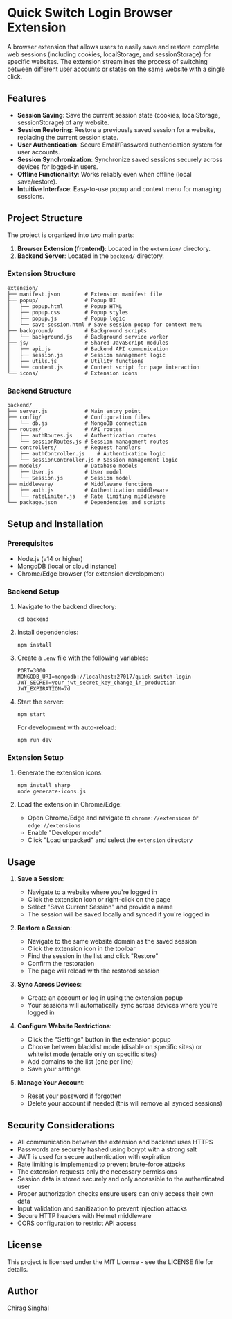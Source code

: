 # Quick Switch Login Browser Extension

A browser extension that allows users to easily save and restore complete web sessions (including cookies, localStorage, and sessionStorage) for specific websites. The extension streamlines the process of switching between different user accounts or states on the same website with a single click.

## Features

-   **Session Saving**: Save the current session state (cookies, localStorage, sessionStorage) of any website.
-   **Session Restoring**: Restore a previously saved session for a website, replacing the current session state.
-   **User Authentication**: Secure Email/Password authentication system for user accounts.
-   **Session Synchronization**: Synchronize saved sessions securely across devices for logged-in users.
-   **Offline Functionality**: Works reliably even when offline (local save/restore).
-   **Intuitive Interface**: Easy-to-use popup and context menu for managing sessions.

## Project Structure

The project is organized into two main parts:

1. **Browser Extension (frontend)**: Located in the `extension/` directory.
2. **Backend Server**: Located in the `backend/` directory.

### Extension Structure

```
extension/
├── manifest.json        # Extension manifest file
├── popup/               # Popup UI
│   ├── popup.html       # Popup HTML
│   ├── popup.css        # Popup styles
│   ├── popup.js         # Popup logic
│   └── save-session.html # Save session popup for context menu
├── background/          # Background scripts
│   └── background.js    # Background service worker
├── js/                  # Shared JavaScript modules
│   ├── api.js           # Backend API communication
│   ├── session.js       # Session management logic
│   ├── utils.js         # Utility functions
│   └── content.js       # Content script for page interaction
└── icons/               # Extension icons
```

### Backend Structure

```
backend/
├── server.js            # Main entry point
├── config/              # Configuration files
│   └── db.js            # MongoDB connection
├── routes/              # API routes
│   ├── authRoutes.js    # Authentication routes
│   └── sessionRoutes.js # Session management routes
├── controllers/         # Request handlers
│   ├── authController.js    # Authentication logic
│   └── sessionController.js # Session management logic
├── models/              # Database models
│   ├── User.js          # User model
│   └── Session.js       # Session model
├── middleware/          # Middleware functions
│   ├── auth.js          # Authentication middleware
│   └── rateLimiter.js   # Rate limiting middleware
└── package.json         # Dependencies and scripts
```

## Setup and Installation

### Prerequisites

-   Node.js (v14 or higher)
-   MongoDB (local or cloud instance)
-   Chrome/Edge browser (for extension development)

### Backend Setup

1. Navigate to the backend directory:

    ```
    cd backend
    ```

2. Install dependencies:

    ```
    npm install
    ```

3. Create a `.env` file with the following variables:

    ```
    PORT=3000
    MONGODB_URI=mongodb://localhost:27017/quick-switch-login
    JWT_SECRET=your_jwt_secret_key_change_in_production
    JWT_EXPIRATION=7d
    ```

4. Start the server:

    ```
    npm start
    ```

    For development with auto-reload:

    ```
    npm run dev
    ```

### Extension Setup

1. Generate the extension icons:

    ```
    npm install sharp
    node generate-icons.js
    ```

2. Load the extension in Chrome/Edge:
    - Open Chrome/Edge and navigate to `chrome://extensions` or `edge://extensions`
    - Enable "Developer mode"
    - Click "Load unpacked" and select the `extension` directory

## Usage

1. **Save a Session**:

    - Navigate to a website where you're logged in
    - Click the extension icon or right-click on the page
    - Select "Save Current Session" and provide a name
    - The session will be saved locally and synced if you're logged in

2. **Restore a Session**:

    - Navigate to the same website domain as the saved session
    - Click the extension icon in the toolbar
    - Find the session in the list and click "Restore"
    - Confirm the restoration
    - The page will reload with the restored session

3. **Sync Across Devices**:

    - Create an account or log in using the extension popup
    - Your sessions will automatically sync across devices where you're logged in

4. **Configure Website Restrictions**:

    - Click the "Settings" button in the extension popup
    - Choose between blacklist mode (disable on specific sites) or whitelist mode (enable only on specific sites)
    - Add domains to the list (one per line)
    - Save your settings

5. **Manage Your Account**:
    - Reset your password if forgotten
    - Delete your account if needed (this will remove all synced sessions)

## Security Considerations

-   All communication between the extension and backend uses HTTPS
-   Passwords are securely hashed using bcrypt with a strong salt
-   JWT is used for secure authentication with expiration
-   Rate limiting is implemented to prevent brute-force attacks
-   The extension requests only the necessary permissions
-   Session data is stored securely and only accessible to the authenticated user
-   Proper authorization checks ensure users can only access their own data
-   Input validation and sanitization to prevent injection attacks
-   Secure HTTP headers with Helmet middleware
-   CORS configuration to restrict API access

## License

This project is licensed under the MIT License - see the LICENSE file for details.

## Author

Chirag Singhal
